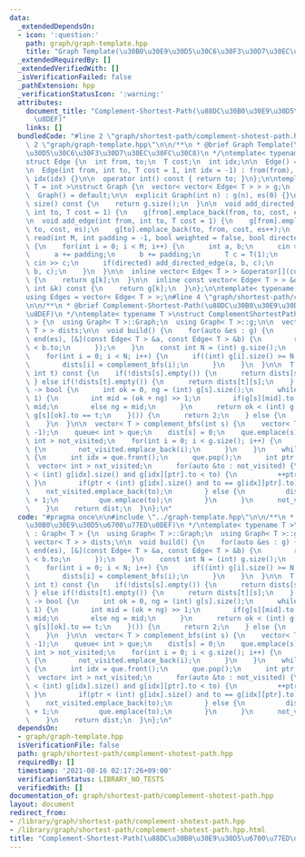 ```yaml
---
data:
  _extendedDependsOn:
  - icon: ':question:'
    path: graph/graph-template.hpp
    title: "Graph Template(\u30B0\u30E9\u30D5\u30C6\u30F3\u30D7\u30EC\u30FC\u30C8)"
  _extendedRequiredBy: []
  _extendedVerifiedWith: []
  _isVerificationFailed: false
  _pathExtension: hpp
  _verificationStatusIcon: ':warning:'
  attributes:
    document_title: "Complement-Shortest-Path(\u88DC\u30B0\u30E9\u30D5\u6700\u77ED\
      \u8DEF)"
    links: []
  bundledCode: "#line 2 \"graph/shortest-path/complement-shotest-path.hpp\"\n\n#line\
    \ 2 \"graph/graph-template.hpp\"\n\n/**\n * @brief Graph Template(\u30B0\u30E9\
    \u30D5\u30C6\u30F3\u30D7\u30EC\u30FC\u30C8)\n */\ntemplate< typename T = int >\n\
    struct Edge {\n  int from, to;\n  T cost;\n  int idx;\n\n  Edge() = default;\n\
    \n  Edge(int from, int to, T cost = 1, int idx = -1) : from(from), to(to), cost(cost),\
    \ idx(idx) {}\n\n  operator int() const { return to; }\n};\n\ntemplate< typename\
    \ T = int >\nstruct Graph {\n  vector< vector< Edge< T > > > g;\n  int es;\n\n\
    \  Graph() = default;\n\n  explicit Graph(int n) : g(n), es(0) {}\n\n  size_t\
    \ size() const {\n    return g.size();\n  }\n\n  void add_directed_edge(int from,\
    \ int to, T cost = 1) {\n    g[from].emplace_back(from, to, cost, es++);\n  }\n\
    \n  void add_edge(int from, int to, T cost = 1) {\n    g[from].emplace_back(from,\
    \ to, cost, es);\n    g[to].emplace_back(to, from, cost, es++);\n  }\n\n  void\
    \ read(int M, int padding = -1, bool weighted = false, bool directed = false)\
    \ {\n    for(int i = 0; i < M; i++) {\n      int a, b;\n      cin >> a >> b;\n\
    \      a += padding;\n      b += padding;\n      T c = T(1);\n      if(weighted)\
    \ cin >> c;\n      if(directed) add_directed_edge(a, b, c);\n      else add_edge(a,\
    \ b, c);\n    }\n  }\n\n  inline vector< Edge< T > > &operator[](const int &k)\
    \ {\n    return g[k];\n  }\n\n  inline const vector< Edge< T > > &operator[](const\
    \ int &k) const {\n    return g[k];\n  }\n};\n\ntemplate< typename T = int >\n\
    using Edges = vector< Edge< T > >;\n#line 4 \"graph/shortest-path/complement-shotest-path.hpp\"\
    \n\n/**\n * @brief Complement-Shortest-Path(\u88DC\u30B0\u30E9\u30D5\u6700\u77ED\
    \u8DEF)\n */\ntemplate< typename T >\nstruct ComplementShortestPath : Graph< T\
    \ > {\n  using Graph< T >::Graph;\n  using Graph< T >::g;\n\n  vector< vector<\
    \ T > > dists;\n\n  void build() {\n    for(auto &es : g) {\n      sort(begin(es),\
    \ end(es), [&](const Edge< T > &a, const Edge< T > &b) {\n        return a.to\
    \ < b.to;\n      });\n    }\n    const int N = (int) g.size();\n    dists.resize(N);\n\
    \    for(int i = 0; i < N; i++) {\n      if((int) g[i].size() >= N / 2 - 1) {\n\
    \        dists[i] = complement_bfs(i);\n      }\n    }\n  }\n\n  T query(int s,\
    \ int t) const {\n    if(!dists[s].empty()) {\n      return dists[s][t];\n   \
    \ } else if(!dists[t].empty()) {\n      return dists[t][s];\n    } else if([&]()\
    \ -> bool {\n      int ok = 0, ng = (int) g[s].size();\n      while(ng - ok >\
    \ 1) {\n        int mid = (ok + ng) >> 1;\n        if(g[s][mid].to <= t) ok =\
    \ mid;\n        else ng = mid;\n      }\n      return ok < (int) g[s].size() and\
    \ g[s][ok].to == t;\n    }()) {\n      return 2;\n    } else {\n      return 1;\n\
    \    }\n  }\n\n  vector< T > complement_bfs(int s) {\n    vector< T > dist(g.size(),\
    \ -1);\n    queue< int > que;\n    dist[s] = 0;\n    que.emplace(s);\n    vector<\
    \ int > not_visited;\n    for(int i = 0; i < g.size(); i++) {\n      if(s != i)\
    \ {\n        not_visited.emplace_back(i);\n      }\n    }\n    while(!que.empty())\
    \ {\n      int idx = que.front();\n      que.pop();\n      int ptr = 0;\n    \
    \  vector< int > nxt_visited;\n      for(auto &to : not_visited) {\n        while(ptr\
    \ < (int) g[idx].size() and g[idx][ptr].to < to) {\n          ++ptr;\n       \
    \ }\n        if(ptr < (int) g[idx].size() and to == g[idx][ptr].to) {\n      \
    \    nxt_visited.emplace_back(to);\n        } else {\n          dist[to] = dist[idx]\
    \ + 1;\n          que.emplace(to);\n        }\n      }\n      not_visited = move(nxt_visited);\n\
    \    }\n    return dist;\n  }\n};\n"
  code: "#pragma once\n\n#include \"../graph-template.hpp\"\n\n/**\n * @brief Complement-Shortest-Path(\u88DC\
    \u30B0\u30E9\u30D5\u6700\u77ED\u8DEF)\n */\ntemplate< typename T >\nstruct ComplementShortestPath\
    \ : Graph< T > {\n  using Graph< T >::Graph;\n  using Graph< T >::g;\n\n  vector<\
    \ vector< T > > dists;\n\n  void build() {\n    for(auto &es : g) {\n      sort(begin(es),\
    \ end(es), [&](const Edge< T > &a, const Edge< T > &b) {\n        return a.to\
    \ < b.to;\n      });\n    }\n    const int N = (int) g.size();\n    dists.resize(N);\n\
    \    for(int i = 0; i < N; i++) {\n      if((int) g[i].size() >= N / 2 - 1) {\n\
    \        dists[i] = complement_bfs(i);\n      }\n    }\n  }\n\n  T query(int s,\
    \ int t) const {\n    if(!dists[s].empty()) {\n      return dists[s][t];\n   \
    \ } else if(!dists[t].empty()) {\n      return dists[t][s];\n    } else if([&]()\
    \ -> bool {\n      int ok = 0, ng = (int) g[s].size();\n      while(ng - ok >\
    \ 1) {\n        int mid = (ok + ng) >> 1;\n        if(g[s][mid].to <= t) ok =\
    \ mid;\n        else ng = mid;\n      }\n      return ok < (int) g[s].size() and\
    \ g[s][ok].to == t;\n    }()) {\n      return 2;\n    } else {\n      return 1;\n\
    \    }\n  }\n\n  vector< T > complement_bfs(int s) {\n    vector< T > dist(g.size(),\
    \ -1);\n    queue< int > que;\n    dist[s] = 0;\n    que.emplace(s);\n    vector<\
    \ int > not_visited;\n    for(int i = 0; i < g.size(); i++) {\n      if(s != i)\
    \ {\n        not_visited.emplace_back(i);\n      }\n    }\n    while(!que.empty())\
    \ {\n      int idx = que.front();\n      que.pop();\n      int ptr = 0;\n    \
    \  vector< int > nxt_visited;\n      for(auto &to : not_visited) {\n        while(ptr\
    \ < (int) g[idx].size() and g[idx][ptr].to < to) {\n          ++ptr;\n       \
    \ }\n        if(ptr < (int) g[idx].size() and to == g[idx][ptr].to) {\n      \
    \    nxt_visited.emplace_back(to);\n        } else {\n          dist[to] = dist[idx]\
    \ + 1;\n          que.emplace(to);\n        }\n      }\n      not_visited = move(nxt_visited);\n\
    \    }\n    return dist;\n  }\n};\n"
  dependsOn:
  - graph/graph-template.hpp
  isVerificationFile: false
  path: graph/shortest-path/complement-shotest-path.hpp
  requiredBy: []
  timestamp: '2021-08-16 02:17:26+09:00'
  verificationStatus: LIBRARY_NO_TESTS
  verifiedWith: []
documentation_of: graph/shortest-path/complement-shotest-path.hpp
layout: document
redirect_from:
- /library/graph/shortest-path/complement-shotest-path.hpp
- /library/graph/shortest-path/complement-shotest-path.hpp.html
title: "Complement-Shortest-Path(\u88DC\u30B0\u30E9\u30D5\u6700\u77ED\u8DEF)"
---
```

